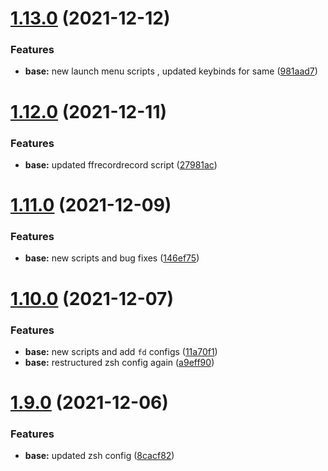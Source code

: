 # [1.13.0](https://github.com/umgbhalla/dotstow/compare/v1.12.0...v1.13.0) (2021-12-12)


### Features

* **base:** new launch menu scripts , updated keybinds for same ([981aad7](https://github.com/umgbhalla/dotstow/commit/981aad7a842ea9d6720a3422bdf9703bf806f18b))



# [1.12.0](https://github.com/umgbhalla/dotstow/compare/v1.11.0...v1.12.0) (2021-12-11)


### Features

* **base:** updated ffrecordrecord script ([27981ac](https://github.com/umgbhalla/dotstow/commit/27981acf4c7a29a4991eede65f1bda0fec877811))



# [1.11.0](https://github.com/umgbhalla/dotstow/compare/v1.10.0...v1.11.0) (2021-12-09)


### Features

* **base:** new scripts and bug fixes ([146ef75](https://github.com/umgbhalla/dotstow/commit/146ef75a4ea47b1fb30dc8af484a987c5312b2bd))



# [1.10.0](https://github.com/umgbhalla/dotstow/compare/v1.9.0...v1.10.0) (2021-12-07)


### Features

* **base:** new scripts and add `fd` configs ([11a70f1](https://github.com/umgbhalla/dotstow/commit/11a70f1c9a01eb1383e95eaf45b84dfbe40e1cda))
* **base:** restructured zsh config again ([a9eff90](https://github.com/umgbhalla/dotstow/commit/a9eff90bfd4cbb3956caf1b1367864c5ae308cb5))



# [1.9.0](https://github.com/umgbhalla/dotstow/compare/v1.8.0...v1.9.0) (2021-12-06)


### Features

* **base:** updated zsh config ([8cacf82](https://github.com/umgbhalla/dotstow/commit/8cacf82e53aa85fae05b56634e3d08b776503d39))



